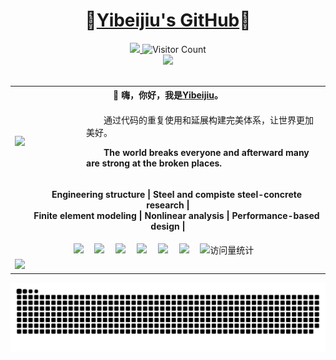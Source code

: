 <h1 style="text-align: center;">🌱<a href="https://github.com/zpy1160390580/">Yibeijiu's GitHub</a>🌱</h1>

<div align="center">

  <!-- dynamic typing effect 动态打字效果 -->
  <div>
    <a href="https://zpy1160390580.github.io/">
      <img src="https://readme-typing-svg.demolab.com?font=Fira+Code&pause=1000&width=435&lines=天生我材必有用!;&center=true&size=27" />  
    </a>
    <img src="https://profile-counter.glitch.me/zpy1160390580/count.svg" alt="Visitor Count" width="15%"/><!-- dynamic typing effect 仓库访问次数 -->
  </div>


  <!-- knock code pictures 敲代码的图片 -->
  <picture>
    <source media="(prefers-color-scheme: dark)" srcset="https://cdn.jsdelivr.net/gh/zpy1160390580/zpy1160390580/Picture/coding.gif" />
    <source media="(prefers-color-scheme: light)" srcset="https://cdn.jsdelivr.net/gh/zpy1160390580/zpy1160390580/Picture/developer.svg" height="225px" />
    <img src="https://cdn.jsdelivr.net/gh/zpy1160390580/zpy1160390580/Picture/coding.gif" />
  </picture> <br>


  <!-- for beauty 留个空行好看点 -->
  <div>&nbsp;</div>


  <!-- 个人介绍表格 -->
  <div class="center">
    <table align="center" valign="center">   <!-- 表格开始 -->
      <tr>       <!--  -->
    	  <th colspan="2" style="text-align:center">🤺 嗨，你好，我是<a href="https://github.com/zpy1160390580/">Yibeijiu</a>。</th>
    	</tr>
    	<tr>
        <td><img align="left" width="100" src="https://avatars.githubusercontent.com/u/101700134?v=4"/></td>
    	  <td align="left" valign="center">
          <p>&emsp;&emsp;通过代码的重复使用和延展构建完美体系，让世界更加美好。</p>
          <p>&emsp;&emsp;<strong>The world breaks everyone and afterward many are strong at the broken places.</strong></p></td>
    	</tr>
      <tr align="center" valign="center">  <!-- 专业方向 -->
    	  <td colspan="2">
          <p>&emsp;&emsp;<strong>Engineering structure | Steel and compiste steel-concrete research | <br>
             &emsp;&emsp;Finite element modeling | Nonlinear analysis | Performance-based design |</strong></p>
        </td>
    	</tr>
      <tr align="center" valign="center">  <!-- profile logo 个人资料徽标 -->
    	  <td colspan="2">
          <a href="https://github.com/zpy1160390580" target="_blank" rel="noopener"><img src="https://img.shields.io/badge/GitHub-仓库-000000" /></a>&emsp;
          <a href="http://www.youtube.com/@user-gx4kb5hr3n" target="_blank" rel="noopener"><img src="https://img.shields.io/badge/YouTube-油管-c32136" /></a>&emsp;
          <a href="https://www.cnblogs.com/yibeijiu" target="_blank" rel="noopener"><img src="https://img.shields.io/badge/Website-博客-8c36db" /></a>&emsp;
          <a href="https://cdn.jsdelivr.net/gh/zpy1160390580/ybj-PicGo-picture-bed/images/OfficialAccounts/operate/查找公众号.png" target="_blank" rel="noopener"><img src="https://img.shields.io/badge/WeChat-公众号-07c160" /></a>&emsp;
          <a href="https://link3.cc/yibeijiu" target="_blank" rel="noopener"><img src="https://img.shields.io/badge/Card-名片-0066ff" /></a>&emsp;
          <a href="https://space.bilibili.com/386220789" target="_blank" rel="noopener"><img src="https://img.shields.io/badge/Bilibili-B站-ff69b4" /></a>&emsp;
          <!-- visitor -->
          <img src="https://komarev.com/ghpvc/?username=zpy1160390580&label=Views&color=orange&style=flat" alt="访问量统计" />&emsp;
        </td>
    	</tr>
      <tr align="left" valign="center">  <!-- GitHub状态 -->
    	  <td colspan="2"><img height="180em" src="https://github-readme-stats-sigma-five.vercel.app/api?username=zpy1160390580&&show_icons=true&title_color=ffffff&  icon_color=ffdc40&text_color=ffffff&bg_color=151515"></td>
    	</tr>
    </table>
  </div>






  <!-- Snake Code Contribution Map 贪吃蛇代码贡献图 -->
  <picture>
    <source media="(prefers-color-scheme: dark)" srcset="https://raw.githubusercontent.com/zpy1160390580/zpy1160390580/output/github-contribution-grid-snake-dark.svg" />
    <source media="(prefers-color-scheme: light)" srcset="https://raw.githubusercontent.com/zpy1160390580/zpy1160390580/output/github-contribution-grid-snake.svg" />
    <img alt="github contribution grid snake animation" src="https://raw.githubusercontent.com/zpy1160390580/zpy1160390580/output/github-contribution-grid-snake.svg" />
  </picture>
</div>





